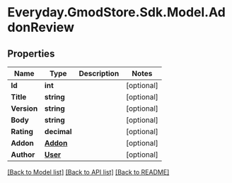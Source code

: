 # Everyday.GmodStore.Sdk.Model.AddonReview
## Properties

Name | Type | Description | Notes
------------ | ------------- | ------------- | -------------
**Id** | **int** |  | [optional] 
**Title** | **string** |  | [optional] 
**Version** | **string** |  | [optional] 
**Body** | **string** |  | [optional] 
**Rating** | **decimal** |  | [optional] 
**Addon** | [**Addon**](Addon.md) |  | [optional] 
**Author** | [**User**](User.md) |  | [optional] 

[[Back to Model list]](../README.md#documentation-for-models) [[Back to API list]](../README.md#documentation-for-api-endpoints) [[Back to README]](../README.md)

